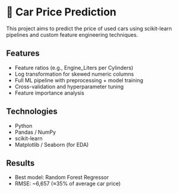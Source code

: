 # 🚗 Car Price Prediction

This project aims to predict the price of used cars using scikit-learn pipelines and custom feature engineering techniques.

## Features
- Feature ratios (e.g., Engine_Liters per Cylinders)
- Log transformation for skewed numeric columns
- Full ML pipeline with preprocessing + model training
- Cross-validation and hyperparameter tuning
- Feature importance analysis

## Technologies
- Python
- Pandas / NumPy
- scikit-learn
- Matplotlib / Seaborn (for EDA)

## Results
- Best model: Random Forest Regressor
- RMSE: ~6,657 (≈35% of average car price)
